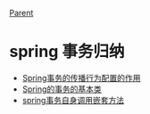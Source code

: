 [Parent](../README.md)

# spring 事务归纳

- [Spring事务的传播行为配置的作用](spring-mvc-demo/Spring事务的传播行为研究.md)
- [Spring的事务的基本类](spring-mvc-demo/Spring的事务-1.md)
- [spring事务自身调用嵌套方法](spring-mvc-demo/spring事务研究自身调用嵌套方法.md)

